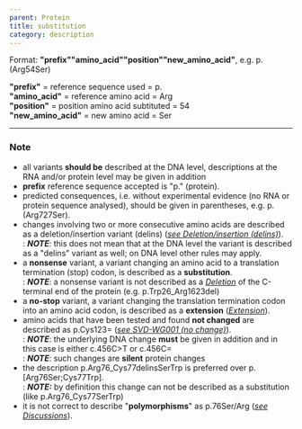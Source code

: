 ```yaml
---
parent: Protein
title: substitution
category: description
---
```


Format:   **"prefix""amino_acid""position""new_amino_acid"**,  e.g. p.(Arg54Ser)

**"prefix"**  =  reference sequence used  =  p.<br>
**"amino_acid"**  =  reference amino acid  =  Arg<br>
**"position"**  =  position amino acid subtituted  =  54<br>
**"new_amino_acid"**  =  new amino acid  =  Ser

---

### Note

*	all variants **should be** described at the DNA level, descriptions at the RNA and/or protein level may be given in addition
*	**prefix** reference sequence accepted is "p." (protein).
*	predicted consequences, i.e. without experimental evidence (no RNA or protein sequence analysed), should be given in parentheses, e.g. p.(Arg727Ser).
*	changes involving two or more consecutive amino acids are described as a deletion/insertion variant (delins) ([_see Deletion/insertion (delins)_](/recommendations/protein/variant/delins/)).<br>
:	_**NOTE**_:	this does not mean that at the DNA level the variant is described as a "delins" variant as well; on DNA level other rules may apply.<br> 
*	a **nonsense** variant, a variant changing an amino acid to a translation termination (stop) codon, is described as a **substitution**.<br>
:	_**NOTE**_:	a nonsense variant is not described as a [_Deletion_](/recommendations/protein/variant/deletion/) of the C-terminal end of the protein (e.g. p.Trp26\_Arg1623del)
*	a **no-stop** variant, a variant changing the translation termination codon into an amino acid codon, is described as a **extension** ([_Extension_](/recommendations/protein/variant/extension/)).
*	amino acids that have been tested and found **not changed** are described as p.Cys123= ([_see SVD-WG001 (no change)_](http://www.hgvs.org/mutnomen/accepted001.html)).<br>
:	_**NOTE**_:	the underlying DNA change **must** be given in addition and in this case is either c.456C>T or c.456C=<br>
:	_**NOTE**_:	such changes are **silent** protein changes
*	the description p.Arg76\_Cys77delinsSerTrp is preferred over p.[Arg76Ser;Cys77Trp].<br> 
:	_**NOTE:**_	by definition this change can not be described as a substitution (like p.Arg76\_Cys77SerTrp)<br>
*	it is not correct to describe "**polymorphisms**" as p.76Ser/Arg ([_see Discussions_](/recommendations/protein/variant/substitution/#polymorphism)).
